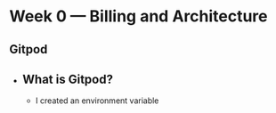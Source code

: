# Week 0 — Billing and Architecture
## Gitpod
- What is Gitpod?
    - 
    - I created an environment variable


